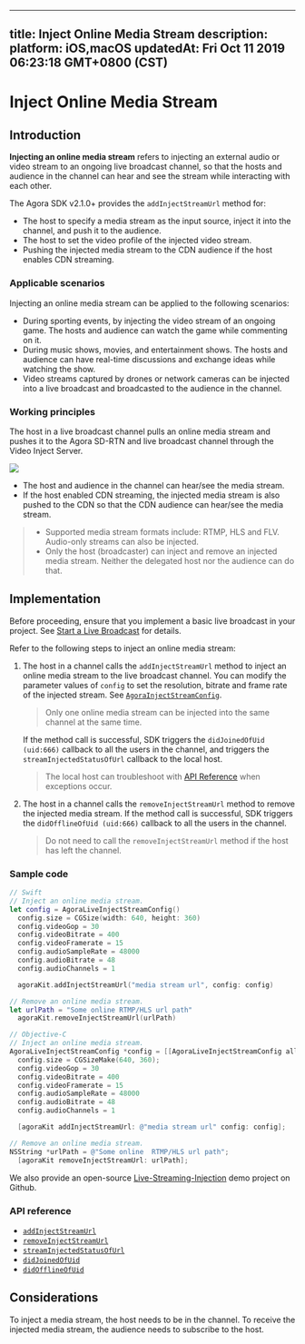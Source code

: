 
---
title: Inject Online Media Stream
description: 
platform: iOS,macOS
updatedAt: Fri Oct 11 2019 06:23:18 GMT+0800 (CST)
---
# Inject Online Media Stream
## Introduction

**Injecting an online media stream** refers to injecting an external audio or video stream to an ongoing live broadcast channel, so that the hosts and audience in the channel can hear and see the stream while interacting with each other. 

The Agora SDK v2.1.0+ provides the `addInjectStreamUrl` method for:

- The host to specify a media stream as the input source, inject it into the channel, and push it to the audience.
- The host to set the video profile of the injected video stream.
- Pushing the injected media stream to the CDN audience if the host enables CDN streaming.

### Applicable scenarios

Injecting an online media stream can be applied to the following scenarios:

- During sporting events, by injecting the video stream of an ongoing game. The hosts and audience can watch the game while commenting on it.
- During music shows, movies, and entertainment shows. The hosts and audience can have real-time discussions and exchange ideas while watching the show.
- Video streams captured by drones or network cameras can be injected into a live broadcast and broadcasted to the audience in the channel.

###  Working principles

The host in a live broadcast channel pulls an online media stream and pushes it to the Agora SD-RTN and live broadcast channel through the Video Inject Server. 

![](https://web-cdn.agora.io/docs-files/1569414380425)


- The host and audience in the channel can hear/see the media stream.
- If the host enabled CDN streaming, the injected media stream is also pushed to the CDN so that the CDN audience can hear/see the media stream.

> - Supported media stream formats include: RTMP, HLS and FLV. Audio-only streams can also be injected.
> - Only the host (broadcaster) can inject and remove an injected media stream. Neither the delegated host nor the audience can do that.



## Implementation

Before proceeding, ensure that you implement a basic live broadcast in your project. See [Start a Live Broadcast](../../en/Interactive%20Broadcast/start_live_ios.md) for details.

Refer to the following steps to inject an online media stream:

1. The host in a channel calls the `addInjectStreamUrl` method to inject an online media stream to the live broadcast channel. You can modify the parameter values of `config` to set the resolution, bitrate and frame rate of the injected stream. See [`AgoraInjectStreamConfig`](https://docs.agora.io/en/Interactive%20Broadcast/API%20Reference/oc/Classes/AgoraLiveInjectStreamConfig.html).
	> Only one online media stream can be injected into the same channel at the same time.

	If the method call is successful, SDK triggers the `didJoinedOfUid (uid:666)` callback to all the users in the channel, and triggers the `streamInjectedStatusOfUrl` callback to the local host.
	> The local host can troubleshoot with [API Reference](#api) when exceptions occur.
	
2. The host in a channel calls the `removeInjectStreamUrl` method to remove the injected media stream.
	If the method call is successful, SDK triggers the `didOfflineOfUid (uid:666)` callback to all the users in the channel.
	> Do not need to call the `removeInjectStreamUrl` method if the host has left the channel.


### Sample code


```swift
// Swift
// Inject an online media stream.
let config = AgoraLiveInjectStreamConfig()
  config.size = CGSize(width: 640, height: 360)
  config.videoGop = 30
  config.videoBitrate = 400
  config.videoFramerate = 15
  config.audioSampleRate = 48000
  config.audioBitrate = 48
  config.audioChannels = 1

  agoraKit.addInjectStreamUrl("media stream url", config: config)

// Remove an online media stream.
let urlPath = "Some online RTMP/HLS url path"
  agoraKit.removeInjectStreamUrl(urlPath)
```

```objective-c
// Objective-C
// Inject an online media stream.
AgoraLiveInjectStreamConfig *config = [[AgoraLiveInjectStreamConfig alloc] init];
  config.size = CGSizeMake(640, 360);
  config.videoGop = 30
  config.videoBitrate = 400
  config.videoFramerate = 15
  config.audioSampleRate = 48000
  config.audioBitrate = 48
  config.audioChannels = 1

  [agoraKit addInjectStreamUrl: @"media stream url" config: config];

// Remove an online media stream.
NSString *urlPath = @"Some online  RTMP/HLS url path";
  [agoraKit removeInjectStreamUrl: urlPath];
```

We also provide an open-source [Live-Streaming-Injection](https://github.com/AgoraIO/Advanced-Interactive-Broadcasting/tree/master/Live-Streaming-Injection) demo project on Github.

<a name="api"></a>
### API reference

- [`addInjectStreamUrl`](https://docs.agora.io/en/Interactive%20Broadcast/API%20Reference/oc/Classes/AgoraRtcEngineKit.html#//api/name/addInjectStreamUrl:config:)
- [`removeInjectStreamUrl`](https://docs.agora.io/en/Interactive%20Broadcast/API%20Reference/oc/Classes/AgoraRtcEngineKit.html#//api/name/removeInjectStreamUrl:)
- [`streamInjectedStatusOfUrl`](https://docs.agora.io/en/Interactive%20Broadcast/API%20Reference/oc/Protocols/AgoraRtcEngineDelegate.html#//api/name/rtcEngine:streamInjectedStatusOfUrl:uid:status:)
- [`didJoinedOfUid`](https://docs.agora.io/en/Interactive%20Broadcast/API%20Reference/oc/Protocols/AgoraRtcEngineDelegate.html#//api/name/rtcEngine:didJoinedOfUid:elapsed:)
- [`didOfflineOfUid`](https://docs.agora.io/en/Interactive%20Broadcast/API%20Reference/oc/Protocols/AgoraRtcEngineDelegate.html#//api/name/rtcEngine:didOfflineOfUid:reason:)

## Considerations
To inject a media stream, the host needs to be in the channel. To receive the injected media stream, the audience needs to subscribe to the host.

